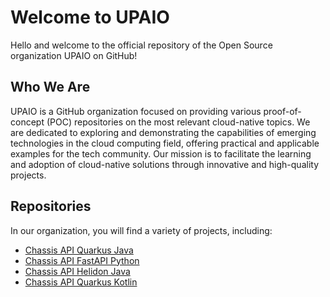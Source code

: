 # Welcome to UPAIO

Hello and welcome to the official repository of the Open Source organization UPAIO on GitHub!

## Who We Are

UPAIO is a GitHub organization focused on providing various proof-of-concept (POC) repositories on the most relevant cloud-native topics. We are dedicated to exploring and demonstrating the capabilities of emerging technologies in the cloud computing field, offering practical and applicable examples for the tech community. Our mission is to facilitate the learning and adoption of cloud-native solutions through innovative and high-quality projects.

## Repositories

In our organization, you will find a variety of projects, including:

- [Chassis API Quarkus Java](https://github.com/upa-io/microservice-chassis-quarkus-java)
- [Chassis API FastAPI Python](https://github.com/upa-io/py-microservice-poc)
- [Chassis API Helidon Java](https://github.com/upa-io/helidon-chassis-java)
- [Chassis API Quarkus Kotlin](https://github.com/upa-io/quarkus-gradle-chassis-kotlin)
